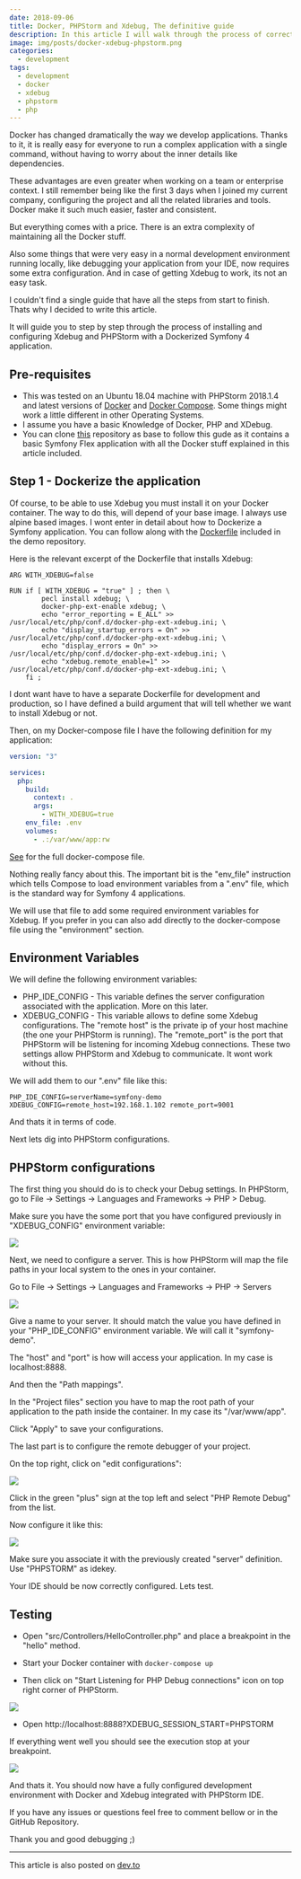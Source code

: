 ```yaml
---
date: 2018-09-06
title: Docker, PHPStorm and Xdebug, The definitive guide
description: In this article I will walk through the process of correctly configuring XDebug with PHPStorm and Docker in a Symfony 4 project.
image: img/posts/docker-xdebug-phpstorm.png
categories:
  - development
tags:
  - development
  - docker
  - xdebug
  - phpstorm
  - php
---
```


Docker has changed dramatically the way we develop applications. Thanks to it, it is really easy for everyone to run a complex application with a single command, without having to worry about the inner details like dependencies.

These advantages are even greater when working on a team or enterprise context. I still remember being like the first 3 days when I joined my current company, configuring the project and all the related libraries and tools. Docker make it such much easier, faster and consistent.

But everything comes with a price. There is an extra complexity of maintaining all the Docker stuff.

Also some things that were very easy in a normal development environment running locally, like debugging your application from your IDE, now requires some extra configuration. And in case of getting Xdebug to work, its not an easy task.

I couldn't find a single guide that have all the steps from start to finish. Thats why I decided to write this article.

It will guide you to step by step through the process of installing and configuring Xdebug and PHPStorm with a Dockerized Symfony 4 application.

## Pre-requisites

- This was tested on an Ubuntu 18.04 machine with PHPStorm 2018.1.4 and latest versions of [Docker](https://www.docker.com/) and [Docker Compose](https://docs.docker.com/compose/). Some things might work a little different in other Operating Systems.
- I assume you have a basic Knowledge of Docker, PHP and XDebug.
- You can clone [this](https://github.com/brpaz/symfony-docker-xdebug-demo) repository as base to follow this gude as it contains a basic Symfony Flex application with all the Docker stuff explained in this article included.

## Step 1 - Dockerize the application

Of course, to be able to use Xdebug you must install it on your Docker container.
The way to do this, will depend of your base image. I always use alpine based images. I wont enter in detail about how to Dockerize a Symfony application. You can follow along with the [Dockerfile](https://github.com/brpaz/symfony-docker-xdebug-demo/blob/master/Dockerfile) included in the demo repository.

Here is the relevant excerpt of the Dockerfile that installs Xdebug:

```
ARG WITH_XDEBUG=false

RUN if [ WITH_XDEBUG = "true" ] ; then \
        pecl install xdebug; \
        docker-php-ext-enable xdebug; \
        echo "error_reporting = E_ALL" >> /usr/local/etc/php/conf.d/docker-php-ext-xdebug.ini; \
        echo "display_startup_errors = On" >> /usr/local/etc/php/conf.d/docker-php-ext-xdebug.ini; \
        echo "display_errors = On" >> /usr/local/etc/php/conf.d/docker-php-ext-xdebug.ini; \
        echo "xdebug.remote_enable=1" >> /usr/local/etc/php/conf.d/docker-php-ext-xdebug.ini; \
    fi ;
```

I dont want have to have a separate Dockerfile for development and production, so I have defined a build argument that will tell whether we want to install Xdebug or not.

Then, on my Docker-compose file I have the following definition for my application:

```yaml
version: "3"

services:
  php:
    build:
      context: .
      args:
        - WITH_XDEBUG=true
    env_file: .env
    volumes:
      - .:/var/www/app:rw
```

[See](https://github.com/brpaz/symfony-docker-xdebug-demo/blob/master/docker-compose.yml) for the full docker-compose file.

Nothing really fancy about this. The important bit is the "env_file" instruction which tells Compose to load environment variables from a ".env" file, which is the standard way for Symfony 4 applications.

We will use that file to add some required environment variables for Xdebug. If you prefer in you can also add directly to the docker-compose file using the "environment" section.

## Environment Variables

We will define the following environment variables:

- PHP_IDE_CONFIG - This variable defines the server configuration associated with the application. More on this later.
- XDEBUG_CONFIG - This variable allows to define some Xdebug configurations. The "remote host" is the private ip of your host machine (the one your PHPStorm is running). The "remote_port" is the port that PHPStorm will be listening for incoming Xdebug connections. These two settings allow PHPStorm and Xdebug to communicate. It wont work without this.

We will add them to our ".env" file like this:

```
PHP_IDE_CONFIG=serverName=symfony-demo
XDEBUG_CONFIG=remote_host=192.168.1.102 remote_port=9001
```

And thats it in terms of code.

Next lets dig into PHPStorm configurations.

## PHPStorm configurations

The first thing you should do is to check your Debug settings. In PHPStorm, go to File -> Settings -> Languages and Frameworks -> PHP > Debug.

Make sure you have the some port that you have configured previously in "XDEBUG_CONFIG" environment variable:

![](https://i.imgur.com/lt8ayc9.png)

Next, we need to configure a server. This is how PHPStorm will map the file paths in your local system to the ones in your container.

Go to File -> Settings -> Languages and Frameworks -> PHP -> Servers

![](https://i.imgur.com/zTF9QFb.png)

Give a name to your server. It should match the value you have defined in your "PHP_IDE_CONFIG" environment variable. We will call it "symfony-demo".

The "host" and "port" is how will access your application. In my case is localhost:8888.

And then the "Path mappings".

In the "Project files" section you have to map the root path of your application to the path inside the container. In my case its "/var/www/app".

Click "Apply" to save your configurations.

The last part is to configure the remote debugger of your project.

On the top right, click on "edit configurations":

![](https://i.imgur.com/G4r1uoo.png)

Click in the green "plus" sign at the top left and select "PHP Remote Debug" from the list.

Now configure it like this:

![](https://i.imgur.com/hTi2lM6.png)

Make sure you associate it with the previously created "server" definition. Use "PHPSTORM" as idekey.

Your IDE should be now correctly configured. Lets test.

## Testing

- Open "src/Controllers/HelloController.php" and place a breakpoint in the "hello" method.

- Start your Docker container with `docker-compose up`

- Then click on "Start Listening for PHP Debug connections" icon on top right corner of PHPStorm.

![](https://i.imgur.com/e6kD7BT.png)

- Open http://localhost:8888?XDEBUG_SESSION_START=PHPSTORM

If everything went well you should see the execution stop at your breakpoint.

![](https://i.imgur.com/UxgccEi.png)

And thats it. You should now have a fully configured development environment with Docker and Xdebug integrated with PHPStorm IDE.

If you have any issues or questions feel free to comment bellow or in the GitHub Repository.

Thank you and good debugging ;)

---

This article is also posted on [dev.to](https://dev.to/brpaz/docker-phpstorm-and-xdebug-the-definitive-guide-14og/)
